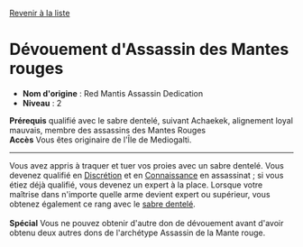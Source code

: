 [Revenir à la liste](list.md)

# Dévouement d'Assassin des Mantes rouges

 * **Nom d'origine** : Red Mantis Assassin Dedication
 * **Niveau** : 2


<p><span id="ctl00_MainContent_DetailedOutput"><strong>Prérequis</strong> qualifié avec le sabre dentelé, suivant Achaekek, alignement loyal mauvais, membre des assassins des Mantes Rouges<br><strong>Accès</strong> Vous êtes originaire de l'Île de Mediogalti.<br></span></p>
<hr>
<p>Vous avez appris à traquer et tuer vos proies avec un sabre dentelé. Vous devenez qualifié en <a href="https://2e.aonprd.com/Skills.aspx?ID=15">Discrétion</a> et en <a href="https://2e.aonprd.com/Skills.aspx?ID=8">Connaissance</a> en assassinat ; si vous étiez déjà qualifié, vous devenez un expert à la place. Lorsque votre maîtrise dans n'importe quelle arme devient expert ou supérieur, vous obtenez également ce rang avec le <a href="https://2e.aonprd.com/Weapons.aspx?ID=65">sabre dentelé</a>.<br><br><strong>Spécial</strong> Vous ne pouvez obtenir d'autre don de dévouement avant d'avoir obtenu deux autres dons de l'archétype Assassin de la Mante rouge.&nbsp;</p>